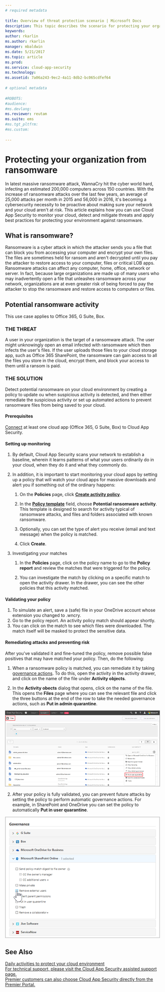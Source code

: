 ```yaml
---
# required metadata

title: Overview of threat protection scenario | Microsoft Docs
description: This topic describes the scenario for protecting your organization against threats in your cloud environment.
keywords:
author: rkarlin
ms.author: rkarlin
manager: mbaldwin
ms.date: 5/21/2017
ms.topic: article
ms.prod:
ms.service: cloud-app-security
ms.technology:
ms.assetid: 7a06a243-9ec2-4a11-8db2-bc065cdfef64

# optional metadata

#ROBOTS:
#audience:
#ms.devlang:
ms.reviewer: reutam
ms.suite: ems
#ms.tgt_pltfrm:
#ms.custom:

---
```


# Protecting your organization from ransomware

In latest massive ransomware attack, WannaCry hit the cyber world hard, infecting an estimated 200,000 computers across 150 countries. With the increase of ransomware attacks over the last few years, an average of 25,000 attacks per month in 2015 and 56,000 in 2016, it's becoming a cybersecurity necessity to be proactive about making sure your network and your cloud aren't at risk. This article explains how you can use Cloud App Security to monitor your cloud, detect and mitigate threats and apply best practices for protecting your environment against ransomware.

## What is ransomware?
Ransomware is a cyber attack in which the attacker sends you a file that can block you from accessing your computer and encrypt your own files. The files are sometimes held for ransom and aren't decrypted until you pay the attacker to restore access to your computer, files or critical LOB apps. Ransomware attacks can affect any computer, home, office, network or server. In fact, because large organizations are made up of many users who may inadvertently open a file that unleashes ransomware across your network, organizations are at even greater risk of being forced to pay the attacker to stop the ransomware and restore access to computers or files.

## Potential ransomware activity

This use case applies to Office 365, G Suite, Box.

### THE THREAT
A user in your organization is the target of a ransomware attack. The user might unknowingly open an email infected with ransomware which then infects the user's files. If the user uploads those files to your cloud storage app, such as Office 365 SharePoint, the ransomware can gain access to all the files you store in the cloud, encrypt them, and block your access to them until a ransom is paid.

### THE SOLUTION
Detect potential ransomware on your cloud environment by creating a policy to update ou when suspicious activity is detected, and then either remediate the suspicious activity or set up automated actions to prevent ransomware files from being saved to your cloud.

#### Prerequisites

[Connect](enable-instant-visibility-protection-and-governance-actions-for-your-apps.md) at least one cloud app (Office 365, G Suite, Box) to Cloud App Security.

#### Setting up monitoring

1.	By default, Cloud App Security scans your network to establish a baseline, wherein it learns patterns of what your users ordinarily do in your cloud, when they do it and what they commonly do. 

2. In addition, it is important to start monitoring your cloud apps by setting up a policy that will watch your cloud apps for massive downloads and alert you if something out of the ordinary happens:

    1. On the **Policies** page, click [**Create activity policy**](user-activity-policies.md). 
   

    2. In the [**Policy template**](policy-template-reference.md) field, choose **Potential ransomware activity**. This template is designed to search for activity typical of ransomware attacks, and files and folders associated with known ransomware.
    
    3. Optionally, you can set the type of alert you receive (email and text message) when the policy is matched.
    
    4. Click **Create**. 
   
     
2. Investigating your matches
    
    1. In the **Policies** page, click on the policy name to go to the **Policy report** and review the matches that were triggered for the policy.

    2. You can investigate the match by clicking on a specific match to open the activity drawer. In the drawer, you can see the other policies that this activity matched. 
     


#### Validating your policy

1. To simulate an alert, save a (safe) file in your OneDrive account whose extension you changed to .wncry.
3. Go to the policy report. An activity policy match should appear shortly. 
4. You can click on the match to see which files were downloaded. The match itself will be masked to protect the sensitive data. 

#### Remediating attacks and preventing risk

After you've validated it and fine-tuned the policy, remove possible false positives that may have matched your policy. Then, do the following: 
  1. When a ransomware policy is matched, you can remediate it by taking [governance actions](governance-actions.md). To do this, open the activity in the activity drawer, and click on the name of the file under **Activity objects**.

  2. In the **Activity obects** dialog that opens, click on the name of the file. This opens the **Files** page where you can see the relevant file and click the three buttons at the end of the row to take the needed governance actions, such as **Put in admin quarantine**.

 ![auto gov external](./media/auto-gov-external.png)

   2. After your policy is fully validated, you can prevent future attacks by setting the policy to perform automatic governance actions. For example, in SharePoint and OneDrive you can set the policy to automatically **Put in user quarantine**.

  ![apply automatic governance actions](./media/apply-automatic-gov-actions.png)



## See Also  
[Daily activities to protect your cloud environment](daily-activities-to-protect-your-cloud-environment.md)   
[For technical support, please visit the Cloud App Security assisted support page.](http://support.microsoft.com/oas/default.aspx?prid=16031)   
[Premier customers can also choose Cloud App Security directly from the Premier Portal.](https://premier.microsoft.com/)  
  
  